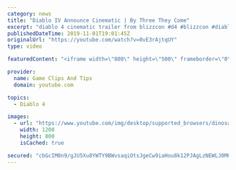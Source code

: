 ```yaml
---
category: news
title: "Diablo IV Announce Cinematic | By Three They Come"
excerpt: "diablo 4 cinematic trailer from blizzcon #d4 #blizzcon #diablo."
publishedDateTime: 2019-11-01T19:01:45Z
originalUrl: "https://youtube.com/watch?v=0vE3rAjtqUY"
type: video

featuredContent: "<iframe width=\"800\" height=\"500\" frameborder=\"0\" src=\"https://www.youtube.com/embed/0vE3rAjtqUY\" allow=\"accelerometer; autoplay; encrypted-media; gyroscope; picture-in-picture\" allowfullscreen></iframe>"

provider:
  name: Game Clips And Tips
  domain: youtube.com

topics:
  - Diablo 4

images:
  - url: "https://www.youtube.com/img/desktop/supported_browsers/dinosaur.png"
    width: 1200
    height: 800
    isCached: true

secured: "cbGcIM0n9/gJU5Xu8YWTY9BWvsaqiOtsJgeCw9iaHou8k12PJAgLzNEWLJ0MK5sMu8XnUfvfmft/hvTa0FyDsXXyJGNKpWKhxX/0tvU2FhmtoNpRrHp0OFOMz+9pRcQelZjNCkzvw2hkvDrbhUbzQLmvhmGjKdH/VNevxIH/PIu6Rpk0FhH4JYon+8Lc0HQR3jI6SoK08sPOaJ+3jQHX9DxqG0g5pUkzVUaj6TgfDI7e8XXztn5lQi7OZwxN/uuRAgGtbPa8zxRHGJqkfEd5J891g2ywb5Cs0iVilWcsi5GuBZ2EmAWJ3orlYKhpyeaNkztCCOXP82tFzw2Y+Sp9vQ4gN1H8eMnn2zfbGy/w1ZxTTBrlTlXn4WbOpNYBsq9VyQyGRWOZvJQtMgCQgsazLg==;8slD3ZU12yTobyY1roX7Ww=="
---
```


